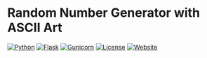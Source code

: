 
# Random Number Generator with ASCII Art

[![Python](https://img.shields.io/badge/Python-3.11-blue.svg)](https://www.python.org/)
[![Flask](https://img.shields.io/badge/Flask-Latest-green.svg)](https://flask.palletsprojects.com/)
[![Gunicorn](https://img.shields.io/badge/Gunicorn-Latest-darkgreen.svg)](https://gunicorn.org/)
[![License](https://img.shields.io/badge/License-MIT-yellow.svg)](https://opensource.org/licenses/MIT)
[![Website](https://img.shields.io/badge/Website-Live-brightgreen.svg)](https://random-ascii-generator.repl.co)
